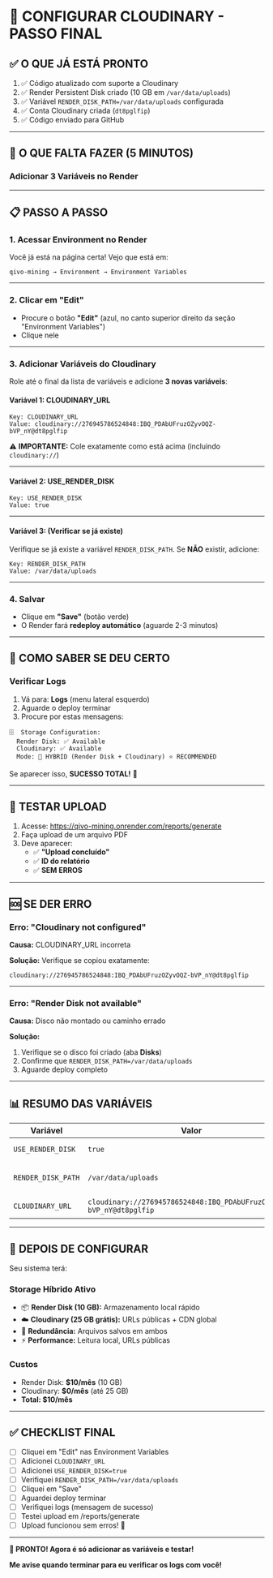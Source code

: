 # 🚀 CONFIGURAR CLOUDINARY - PASSO FINAL

## ✅ O QUE JÁ ESTÁ PRONTO

1. ✅ Código atualizado com suporte a Cloudinary
2. ✅ Render Persistent Disk criado (10 GB em `/var/data/uploads`)
3. ✅ Variável `RENDER_DISK_PATH=/var/data/uploads` configurada
4. ✅ Conta Cloudinary criada (`dt8pglfip`)
5. ✅ Código enviado para GitHub

---

## 🔧 O QUE FALTA FAZER (5 MINUTOS)

### **Adicionar 3 Variáveis no Render**

---

## 📋 PASSO A PASSO

### **1. Acessar Environment no Render**

Você já está na página certa! Vejo que está em:
```
qivo-mining → Environment → Environment Variables
```

---

### **2. Clicar em "Edit"**

- Procure o botão **"Edit"** (azul, no canto superior direito da seção "Environment Variables")
- Clique nele

---

### **3. Adicionar Variáveis do Cloudinary**

Role até o final da lista de variáveis e adicione **3 novas variáveis**:

#### **Variável 1: CLOUDINARY_URL**

```
Key: CLOUDINARY_URL
Value: cloudinary://276945786524848:IBQ_PDAbUFruzOZyvOQZ-bVP_nY@dt8pglfip
```

⚠️ **IMPORTANTE:** Cole exatamente como está acima (incluindo `cloudinary://`)

---

#### **Variável 2: USE_RENDER_DISK**

```
Key: USE_RENDER_DISK
Value: true
```

---

#### **Variável 3: (Verificar se já existe)**

Verifique se já existe a variável `RENDER_DISK_PATH`. Se **NÃO** existir, adicione:

```
Key: RENDER_DISK_PATH
Value: /var/data/uploads
```

---

### **4. Salvar**

- Clique em **"Save"** (botão verde)
- O Render fará **redeploy automático** (aguarde 2-3 minutos)

---

## 🎯 COMO SABER SE DEU CERTO

### **Verificar Logs**

1. Vá para: **Logs** (menu lateral esquerdo)
2. Aguarde o deploy terminar
3. Procure por estas mensagens:

```
🗄️  Storage Configuration:
  Render Disk: ✅ Available
  Cloudinary: ✅ Available
  Mode: 🔄 HYBRID (Render Disk + Cloudinary) ⭐ RECOMMENDED
```

Se aparecer isso, **SUCESSO TOTAL!** 🎉

---

## 🧪 TESTAR UPLOAD

1. Acesse: https://qivo-mining.onrender.com/reports/generate
2. Faça upload de um arquivo PDF
3. Deve aparecer:
   - ✅ **"Upload concluído"**
   - ✅ **ID do relatório**
   - ✅ **SEM ERROS**

---

## 🆘 SE DER ERRO

### Erro: "Cloudinary not configured"

**Causa:** CLOUDINARY_URL incorreta

**Solução:** Verifique se copiou exatamente:
```
cloudinary://276945786524848:IBQ_PDAbUFruzOZyvOQZ-bVP_nY@dt8pglfip
```

---

### Erro: "Render Disk not available"

**Causa:** Disco não montado ou caminho errado

**Solução:**
1. Verifique se o disco foi criado (aba **Disks**)
2. Confirme que `RENDER_DISK_PATH=/var/data/uploads`
3. Aguarde deploy completo

---

## 📊 RESUMO DAS VARIÁVEIS

| Variável | Valor | Status |
|----------|-------|--------|
| `USE_RENDER_DISK` | `true` | ⚠️ ADICIONAR |
| `RENDER_DISK_PATH` | `/var/data/uploads` | ✅ JÁ EXISTE (verificar) |
| `CLOUDINARY_URL` | `cloudinary://276945786524848:IBQ_PDAbUFruzOZyvOQZ-bVP_nY@dt8pglfip` | ⚠️ ADICIONAR |

---

## 🎉 DEPOIS DE CONFIGURAR

Seu sistema terá:

### **Storage Híbrido Ativo**
- 📦 **Render Disk (10 GB):** Armazenamento local rápido
- ☁️ **Cloudinary (25 GB grátis):** URLs públicas + CDN global
- 🔄 **Redundância:** Arquivos salvos em ambos
- ⚡ **Performance:** Leitura local, URLs públicas

### **Custos**
- Render Disk: **$10/mês** (10 GB)
- Cloudinary: **$0/mês** (até 25 GB)
- **Total: $10/mês**

---

## ✅ CHECKLIST FINAL

- [ ] Cliquei em "Edit" nas Environment Variables
- [ ] Adicionei `CLOUDINARY_URL`
- [ ] Adicionei `USE_RENDER_DISK=true`
- [ ] Verifiquei `RENDER_DISK_PATH=/var/data/uploads`
- [ ] Cliquei em "Save"
- [ ] Aguardei deploy terminar
- [ ] Verifiquei logs (mensagem de sucesso)
- [ ] Testei upload em /reports/generate
- [ ] Upload funcionou sem erros! 🎉

---

**🚀 PRONTO! Agora é só adicionar as variáveis e testar!**

**Me avise quando terminar para eu verificar os logs com você!**


